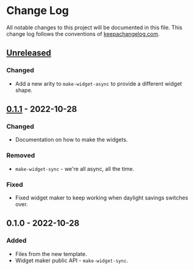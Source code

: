 # Change Log
All notable changes to this project will be documented in this file. This change log follows the conventions of [keepachangelog.com](http://keepachangelog.com/).

## [Unreleased]
### Changed
- Add a new arity to `make-widget-async` to provide a different widget shape.

## [0.1.1] - 2022-10-28
### Changed
- Documentation on how to make the widgets.

### Removed
- `make-widget-sync` - we're all async, all the time.

### Fixed
- Fixed widget maker to keep working when daylight savings switches over.

## 0.1.0 - 2022-10-28
### Added
- Files from the new template.
- Widget maker public API - `make-widget-sync`.

[Unreleased]: https://sourcehost.site/your-name/sql-batcher/compare/0.1.1...HEAD
[0.1.1]: https://sourcehost.site/your-name/sql-batcher/compare/0.1.0...0.1.1
